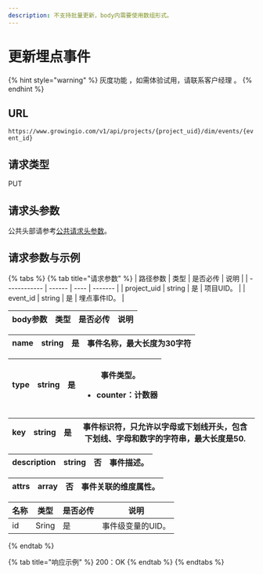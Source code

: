 ```yaml
---
description: 不支持批量更新，body内需要使用数组形式。
---
```


# 更新埋点事件

{% hint style="warning" %}
灰度功能 ，如需体验试用，请联系客户经理 。
{% endhint %}

## URL

`https://www.growingio.com/v1/api/projects/{project_uid}/dim/events/{event_id}`

## 请求类型

PUT

## 请求头参数

公共头部请参考[公共请求头参数](../authenticate.md)。

## 请求参数与示例

{% tabs %}
{% tab title="请求参数" %}
| 路径参数         | 类型     | 是否必传 | 说明      |
| ------------ | ------ | ---- | ------- |
| project\_uid | string | 是    | 项目UID。  |
| event\_id    | string | 是    | 埋点事件ID。 |

| body参数 | 类型 | 是否必传 | 说明 |
| ------ | -- | ---- | -- |

| name | string | 是 | 事件名称，最大长度为30字符 |
| ---- | ------ | - | -------------- |

| type | string | 是 | <p>事件类型。</p><ul><li>counter：计数器</li></ul> |
| ---- | ------ | - | ----------------------------------------- |

| key | string | 是 | 事件标识符，只允许以字母或下划线开头，包含下划线、字母和数字的字符串，最大长度是50. |
| --- | ------ | - | ------------------------------------------- |

| description | string | 否 | 事件描述。 |
| ----------- | ------ | - | ----- |

| attrs | array | 否 | 事件关联的维度属性。 |
| ----- | ----- | - | ---------- |

| 名称 | 类型    | 是否必传 | 说明         |
| -- | ----- | ---- | ---------- |
| id | Sring | 是    | 事件级变量的UID。 |
{% endtab %}

{% tab title="响应示例" %}
200：OK
{% endtab %}
{% endtabs %}
